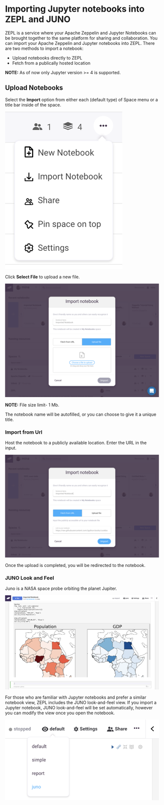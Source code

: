 <h1> Importing Jupyter notebooks into ZEPL and JUNO </h1>

ZEPL is a service where your Apache Zeppelin and Jupyter Notebooks can be brought together to the same platform for sharing and collaboration. You can import your Apache Zeppelin and Jupyter notebooks into ZEPL. There are two methods to import a notebook:
* Upload notebooks directly to ZEPL
* Fetch from a publically hosted location

<span class="note-font">**NOTE:** As of now only Jupyter version >= 4 is supported.</span>


## Upload Notebooks

Select the **Import** option from either each (default type) of Space menu or a title bar inside of the space.

<img src="../../img/import_dropdown.png" class="image-box big-img"/>

Click **Select File** to upload a new file.

<img src="../../img/import_upload.png" class="image-box big-img"/>

<span class="note-font">**NOTE:** File size limit- 1 Mb.</span>

The notebook name will be autofilled, or you can choose to give it a unique title.

### Import from Url

Host the notebook to a publicly available location.
Enter the URL in the input.

<img src="../../img/import_url.png" class="image-box big-img"/>

Once the upload is completed, you will be redirected to the notebook.


### JUNO Look and Feel

Juno is a NASA space probe orbiting the planet Jupiter.

<img src="../../img/juno_demo.png" class="image-box big-img"/>

For those who are familiar with Jupyter notebooks and prefer a similar notebook view, ZEPL includes the JUNO look-and-feel view. If you import a Jupyter notebook, JUNO look-and-feel will be set automatically, however you can modify the view once you open the notebook.

<img src="../../img/juno_dropdown.png" class="image-box big-img"/>
